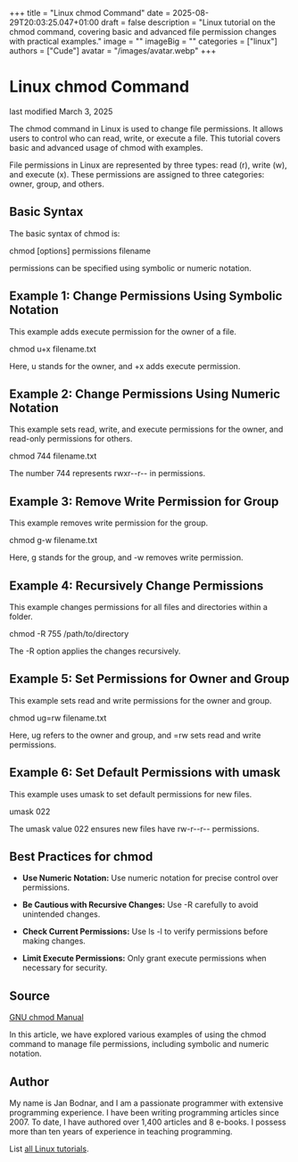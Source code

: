 +++
title = "Linux chmod Command"
date = 2025-08-29T20:03:25.047+01:00
draft = false
description = "Linux tutorial on the chmod command, covering basic and advanced file permission changes with practical examples."
image = ""
imageBig = ""
categories = ["linux"]
authors = ["Cude"]
avatar = "/images/avatar.webp"
+++

# Linux chmod Command

last modified March 3, 2025

The chmod command in Linux is used to change file permissions. 
It allows users to control who can read, write, or execute a file. 
This tutorial covers basic and advanced usage of chmod with examples.

File permissions in Linux are represented by three types: 
read (r), write (w), and execute (x). 
These permissions are assigned to three categories: 
owner, group, and others.

## Basic Syntax

The basic syntax of chmod is:

chmod [options] permissions filename

permissions can be specified using symbolic or numeric notation.

## Example 1: Change Permissions Using Symbolic Notation

This example adds execute permission for the owner of a file.

chmod u+x filename.txt

Here, u stands for the owner, and +x adds execute permission.

## Example 2: Change Permissions Using Numeric Notation

This example sets read, write, and execute permissions for the owner, 
and read-only permissions for others.

chmod 744 filename.txt

The number 744 represents rwxr--r-- in permissions.

## Example 3: Remove Write Permission for Group

This example removes write permission for the group.

chmod g-w filename.txt

Here, g stands for the group, and -w removes write permission.

## Example 4: Recursively Change Permissions

This example changes permissions for all files and directories within a folder.

chmod -R 755 /path/to/directory

The -R option applies the changes recursively.

## Example 5: Set Permissions for Owner and Group

This example sets read and write permissions for the owner and group.

chmod ug=rw filename.txt

Here, ug refers to the owner and group, and =rw sets read and write permissions.

## Example 6: Set Default Permissions with umask

This example uses umask to set default permissions for new files.

umask 022

The umask value 022 ensures new files have rw-r--r-- permissions.

## Best Practices for chmod

- **Use Numeric Notation:** Use numeric notation for precise control over permissions.

- **Be Cautious with Recursive Changes:** Use -R carefully to avoid unintended changes.

- **Check Current Permissions:** Use ls -l to verify permissions before making changes.

- **Limit Execute Permissions:** Only grant execute permissions when necessary for security.

## Source

[GNU chmod Manual](https://www.gnu.org/software/coreutils/manual/html_node/chmod-invocation.html)

In this article, we have explored various examples of using the chmod
command to manage file permissions, including symbolic and numeric notation.

## Author

My name is Jan Bodnar, and I am a passionate programmer with extensive
programming experience. I have been writing programming articles since 2007.
To date, I have authored over 1,400 articles and 8 e-books. I possess more
than ten years of experience in teaching programming.

List [all Linux tutorials](/all/#linux).